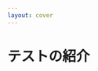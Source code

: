 ```yaml
---
layout: cover
---
```

<div class="flex items-center">
  <h1>テストの紹介</h1>
</div>

<style>
.slidev-layout {
  background-image: url("/images/title03.png");
}
</style>